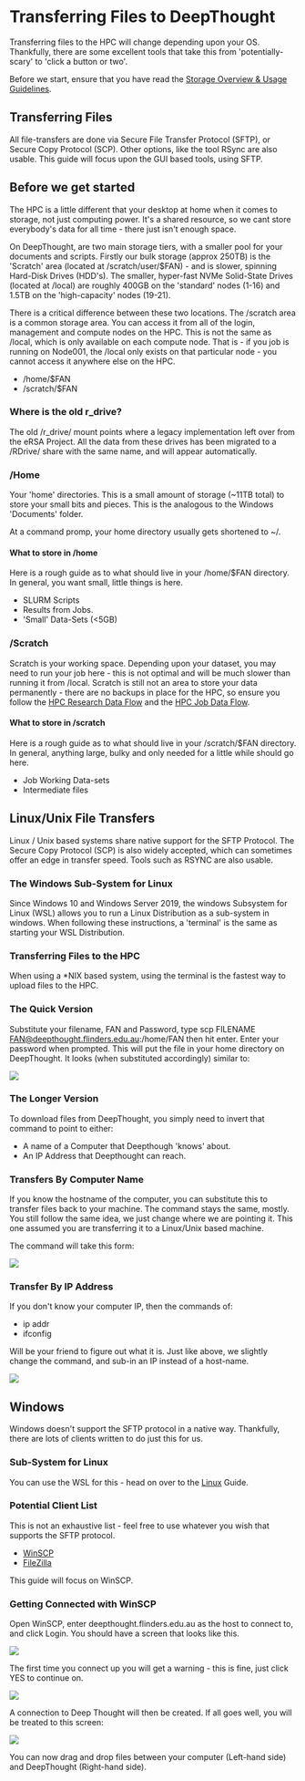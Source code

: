 # Transferring Files to DeepThought

Transferring files to the HPC will change depending upon your OS. Thankfully, there are some excellent tools that take this from 'potentially-scary' to 'click a button or two'.  

Before we start, ensure that you have read the [Storage Overview & Usage Guidelines](../storage/storageusage.html).

## Transferring Files

All file-transfers are done via Secure File Transfer Protocol (SFTP), or Secure Copy Protocol (SCP). Other options, like the tool RSync are also usable. This guide will focus upon the GUI based tools, using SFTP.

## Before we get started

The HPC is a little different that your desktop at home when it comes to storage, not just computing power. It's a shared resource, so we cant store everybody's data for all time - there just isn't enough space.

On DeepThought, are two main storage tiers, with a smaller pool for your documents and scripts. Firstly our bulk storage (approx 250TB) is the 'Scratch' area (located at /scratch/user/$FAN) - and is slower, spinning Hard-Disk Drives (HDD's). The smaller, hyper-fast NVMe Solid-State Drives (located at /local) are roughly 400GB on the 'standard' nodes (1-16) and 1.5TB on the 'high-capacity' nodes (19-21).

There is a critical difference between these two locations. The /scratch area is a common storage area. You can access it from all of the login, management and compute nodes on the HPC. This is not the same as /local, which is only available on each compute node.  That is - if you job is running on Node001, the /local only exists on that particular node - you cannot access it anywhere else on the HPC.

- /home/$FAN
- /scratch/$FAN

### Where is the old r_drive? 

The old /r_drive/ mount points where a legacy implementation left over from the eRSA Project. All the data from these drives has been migrated to a /RDrive/ share with the same name, and will appear automatically. 

### /Home

Your 'home' directories. This is a small amount of storage (~11TB total) to store your small bits and pieces. This is the analogous to the Windows 'Documents' folder.

At a command promp, your home directory usually gets shortened to ~/.

#### What to store in /home

Here is a rough guide as to what should live in your /home/$FAN directory. In general, you want small, little things is here.

- SLURM Scripts
- Results from Jobs.
- 'Small' Data-Sets (<5GB)

### /Scratch

Scratch is your working space. Depending upon your dataset, you may need to run your job here - this is not optimal and will be much slower than running it from /local. Scratch is still not an area to store your data permanently - there are no backups in place for the HPC, so ensure you follow the [HPC Research Data Flow]() and the [HPC Job Data Flow]().

#### What to store in /scratch

Here is a rough guide as to what should live in your /scratch/$FAN directory. In general, anything large, bulky and only needed for a little while should go here.

- Job Working Data-sets
- Intermediate files

## Linux/Unix File Transfers

Linux / Unix based systems share native support for the SFTP Protocol. The Secure Copy Protocol (SCP) is also widely accepted, which can sometimes offer an edge in transfer speed. Tools such as RSYNC are also usable.

### The Windows Sub-System for Linux

Since Windows 10 and Windows Server 2019, the windows Subsystem for Linux (WSL) allows you to run a Linux Distribution as a sub-system in windows. When following these instructions, a 'terminal' is the same as starting your WSL Distribution.

### Transferring Files to the HPC

When using a *NIX based system, using the terminal is the fastest way to upload files to the HPC.

### The Quick Version

Substitute your filename, FAN and Password, type scp FILENAME FAN@deepthought.flinders.edu.au:/home/FAN then hit enter.
Enter your password when prompted. This will put the file in your home directory on DeepThought. It looks (when substituted accordingly) similar to:

![](../_static/SCPExampleImage.png)

### The Longer Version

To download files from DeepThought, you simply need to invert that command to point to either:

- A name of a Computer that Deepthough 'knows' about.
- An IP Address that Deepthought can reach.

### Transfers By Computer Name

If you know the hostname of the computer, you can substitute this to transfer files back to your machine. The command stays the same, mostly. You still follow the same idea, we just change where we are pointing it. This one assumed you are transferring it to a Linux/Unix based machine.

The command will take this form:

![](../_static/SCPByHostname.png)

### Transfer By IP Address

If you don't know your computer IP, then the commands of:

- ip addr
- ifconfig

Will be your friend to figure out what it is. Just like above, we slightly change the command, and sub-in an IP instead of a host-name.

![](../_static/SCPByIP.png)

## Windows

Windows doesn't support the SFTP protocol in a native way. Thankfully, there are lots of clients written to do just this for us.

### Sub-System for Linux

You can use the WSL for this - head on over to the [Linux](#TransferringFiles) Guide.

### Potential Client List

This is not an exhaustive list - feel free to use whatever you wish that supports the SFTP protocol.

- [WinSCP](https://winscp.net/eng/index.php)
- [FileZilla](https://filezilla-project.org/?AFFILIATE=6732&__c=1)

This guide will focus on WinSCP.

### Getting Connected with WinSCP

Open WinSCP, enter deepthought.flinders.edu.au as the host to connect to, and click Login. You should have a screen that looks like this.

![](../_static/winSCPImage.png)

The first time you connect up you will get a warning - this is fine, just click YES to continue on.

![](../_static/WinSCPSSHKeyNotice.png)

A connection to Deep Thought will then be created. If all goes well, you will be treated to this screen:

![](../_static/WinSCPConnected.png)

You can now drag and drop files between your computer (Left-hand side) and DeepThought (Right-hand side).
